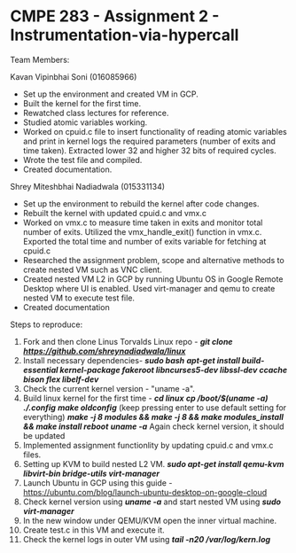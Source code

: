 # CMPE 283 - Assignment 2 - Instrumentation-via-hypercall
 
Team Members:

Kavan Vipinbhai Soni (016085966)
- Set up the environment and created VM in GCP.
- Built the kernel for the first time.
- Rewatched class lectures for reference.
- Studied atomic variables working.
- Worked on cpuid.c file to insert functionality of reading atomic variables and print in kernel logs the required parameters (number of exits and time taken). Extracted lower 32 and higher 32 bits of required cycles. 
- Wrote the test file and compiled.
- Created documentation.

Shrey Miteshbhai Nadiadwala (015331134)
- Set up the environment to rebuild the kernel after code changes.
- Rebuilt the kernel with updated cpuid.c and vmx.c
- Worked on vmx.c to measure time taken in exits and monitor total number of exits. Utilized the vmx_handle_exit() function in vmx.c. Exported the total time and number of exits variable for fetching at cpuid.c
- Researched the assignment problem, scope and alternative methods to create nested VM such as VNC client.
- Created nested VM L2 in GCP by running Ubuntu OS in Google Remote Desktop where UI is enabled. Used virt-manager and qemu to create nested VM to execute test file. 
- Created documentation

Steps to reproduce:

1. Fork and then clone Linus Torvalds Linux repo - ***git clone https://github.com/shreynadiadwala/linux***
2. Install necessary dependencies- 
   ***sudo bash***
   ***apt-get install build-essential kernel-package fakeroot libncurses5-dev libssl-dev ccache bison flex libelf-dev***
3. Check the current kernel version - "uname -a".
4. Build linux kernel for the first time - 
   ***cd linux***
   ***cp /boot/$(uname -a) ./.config***
   ***make oldconfig***  (keep pressing enter to use default setting for everything)
   ***make -j 8 modules && make -j 8 && make modules_install && make install reboot***
   ***uname -a***   Again check kernel version, it should be updated
5. Implemented assignment functionlity by updating cpuid.c and vmx.c files.
6. Setting up KVM to build nested L2 VM. 
   ***sudo apt-get install qemu-kvm libvirt-bin bridge-utils virt-manager***
7. Launch Ubuntu in GCP using this guide - https://ubuntu.com/blog/launch-ubuntu-desktop-on-google-cloud
8. Check kernel version using ***uname -a*** and start nested VM using ***sudo virt-manager***
9. In the new window under QEMU/KVM open the inner virtual machine. 
10. Create test.c in this VM and execute it. 
11. Check the kernel logs in outer VM using ***tail -n20 /var/log/kern.log***



